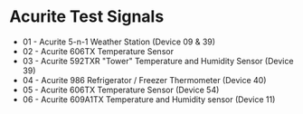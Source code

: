 Acurite Test Signals
====================

- 01 - Acurite 5-n-1 Weather Station (Device 09 & 39)
- 02 - Acurite 606TX Temperature Sensor
- 03 - Acurite 592TXR "Tower" Temperature and Humidity Sensor (Device 39)
- 04 - Acurite 986 Refrigerator / Freezer Thermometer (Device 40)
- 05 - Acurite 606TX Temperature Sensor (Device 54)
- 06 - Acurite 609A1TX Temperature and Humidity sensor (Device 11)
